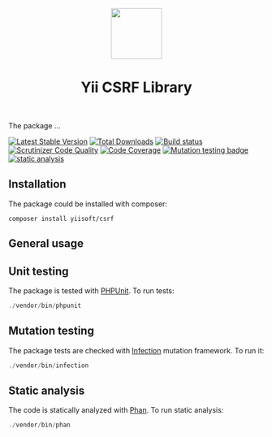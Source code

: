 <p align="center">
    <a href="https://github.com/yiisoft" target="_blank">
        <img src="https://github.com/yiisoft.png" height="100px">
    </a>
    <h1 align="center">Yii CSRF Library</h1>
    <br>
</p>

The package ...

[![Latest Stable Version](https://poser.pugx.org/yiisoft/csrf/v/stable.png)](https://packagist.org/packages/yiisoft/csrf)
[![Total Downloads](https://poser.pugx.org/yiisoft/csrf/downloads.png)](https://packagist.org/packages/yiisoft/csrf)
[![Build status](https://github.com/yiisoft/csrf/workflows/build/badge.svg)](https://github.com/yiisoft/csrf/actions?query=workflow%3Abuild)
[![Scrutinizer Code Quality](https://scrutinizer-ci.com/g/yiisoft/csrf/badges/quality-score.png?b=master)](https://scrutinizer-ci.com/g/yiisoft/csrf/?branch=master)
[![Code Coverage](https://scrutinizer-ci.com/g/yiisoft/csrf/badges/coverage.png?b=master)](https://scrutinizer-ci.com/g/yiisoft/csrf/?branch=master)
[![Mutation testing badge](https://img.shields.io/endpoint?style=flat&url=https%3A%2F%2Fbadge-api.stryker-mutator.io%2Fgithub.com%2Fyiisoft%2Fcsrf%2Fmaster)](https://dashboard.stryker-mutator.io/reports/github.com/yiisoft/csrf/master)
[![static analysis](https://github.com/yiisoft/csrf/workflows/static%20analysis/badge.svg)](https://github.com/yiisoft/csrf/actions?query=workflow%3A%22static+analysis%22)

## Installation

The package could be installed with composer:

```
composer install yiisoft/csrf
```

## General usage

## Unit testing

The package is tested with [PHPUnit](https://phpunit.de/). To run tests:

```php
./vendor/bin/phpunit
```

## Mutation testing

The package tests are checked with [Infection](https://infection.github.io/) mutation framework. To run it:

```php
./vendor/bin/infection
```

## Static analysis

The code is statically analyzed with [Phan](https://github.com/phan/phan/wiki). To run static analysis:

```php
./vendor/bin/phan
```

